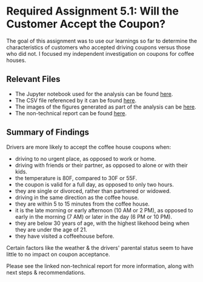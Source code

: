 # Required Assignment 5.1: Will the Customer Accept the Coupon?
The goal of this assignment was to use our learnings so far to determine the characteristics of customers who accepted driving coupons versus those who did not. I focused my independent investigation on coupons for coffee houses.

## Relevant Files
- The Jupyter notebook used for the analysis can be found [here](assignment.ipynb).
- The CSV file referenced by it can be found [here](data/coupons.csv).
- The images of the figures generated as part of the analysis can be [here](images/).
- The non-technical report can be found [here](report.pdf).

## Summary of Findings
Drivers are more likely to accept the coffee house coupons when:
- driving to no urgent place, as opposed to work or home.
- driving with friends or their partner, as opposed to alone or with their kids.
- the temperature is 80F, compared to 30F or 55F.
- the coupon is valid for a full day, as opposed to only two hours.
- they are single or divorced, rather than partnered or widowed.
- driving in the same direction as the coffee house.
- they are within 5 to 15 minutes from the coffee house.
- it is the late morning or early afternoon (10 AM or 2 PM), as opposed to early in
the morning (7 AM) or later in the day (6 PM or 10 PM).
- they are below 30 years of age, with the highest likehood being when they are under
the age of 21.
- they have visited a coffeehouse before.

Certain factors like the weather & the drivers' parental status seem to have little
to no impact on coupon acceptance.

Please see the linked non-technical report for more information, along with next steps &
recommendations.